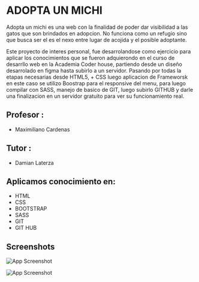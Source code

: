 
# ADOPTA UN MICHI

Adopta un michi es una web con la finalidad de poder dar visibilidad a las gatos que son brindados en adopcion.
No funciona como un refugio sino que busca ser el es el nexo entre lugar de acojida y el posible adoptante.

Este proyecto de interes personal, fue desarrolandose como ejercicio para aplicar los conocimientos que se fueron adquierondo en el curso de desarrllo web en la Academia Coder house,  partiendo desde un diseño desarrolado en figma hasta subirlo a un servidor. Pasando por todas la etapas necesarias desde HTML5, + CSS luego aplicacion de Frameworsk en este caso se utilizo Boostrap para el responsive del menu, para luego compilar con SASS, manejo de basico de GIT, luego subirlo GITHUB y darle una finalizacion en un servidor gratuito para ver su funcionamiento real.

## Profesor :
- Maximiliano Cardenas

## Tutor :
- Damian Laterza


## Aplicamos conocimiento en:
- HTML
- CSS
- BOOTSTRAP
- SASS
- GIT
- GIT HUB
## Screenshots

![App Screenshot](https://i.ibb.co/YBz1z73/Screenshot-1.png)

![App Screenshot](https://i.ibb.co/bHP7w1r/Screenshot-2.png)


